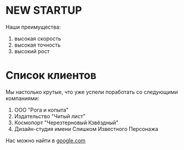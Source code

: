 # NEW STARTUP

Наши преимущества:
1. высокая скорость
2. высокая точность
3. высокий рост

# Список клиентов

Мы настолько крутые, что уже успели поработать со следующими компаниями:

1. ООО "Рога и копыта"
2. Издательство "Читый лист"
3. Космопорт "Черезтерновый Кзвёздный"
4. Дизайн-студия имени Слишком Известного Персонажа

Нас можно найти в [google.com](https://google.com)
